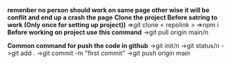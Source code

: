 **remenber no person should work on same page other wise it will be conflit and end up a crash the page**
**Clone the project Before satring to work (Only once for setting up project))**
=>git clone < repolink  > 
=>npm i
**Before working on project use this command**
->git pull origin main/n

**Common command for push the code in github**
->git init/n
->git status/n
->git add .
->git commit -m "first commit"
->git push origin main
